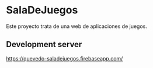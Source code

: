 # SalaDeJuegos

Este proyecto trata de una web de aplicaciones de juegos.

## Development server

https://quevedo-saladejuegos.firebaseapp.com/
